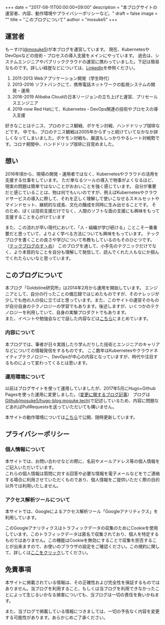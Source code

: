 +++
date = "2017-08-11T00:00:00+09:00"
description = "本ブログサイトの運営者、内容、動作環境やプライバシーポリシーなど。"
draft = false
image = ""
title = "このブログについて"
author = "mosuke5"
+++

## 運営者
もーすけ([@mosuke5](https://twitter.com/mosuke5))が本ブログを運営しています。
現在、KubernetesやDevOpsなどの技術・プロセスの導入支援をメインにやっています。
過去は、システムエンジニアやパブリッククラウドの運営に携わっていました。下記は簡易なものです。詳しい経歴などについては、[LinkedIn](www.linkedin.com/in/mosuke5)を参照ください。

1. 2011-2013 Webアプリケーション開発（学生時代）
1. 2013-2016 ソフトバンクにて、携帯電話ネットワークの監視システムの開発・運用
1. 2016-2019 Alibaba Cloudの日本リージョンの立ち上げと運営、プリセールスエンジニア
1. 2019-now  Red Hatにて、Kubernetes・DevOps関連の技術やプロセスの導入支援

好きなことはテニス、プロのテニス観戦、ポケモン対戦、ハンドドリップ珈琲などです。
中でも、プロのテニス観戦は2005年からずっと続けていてなかなか詳しくなってしまいました。ポケモン対戦も、厳選もしっかりやるレート対戦勢です。コロナ期間中、ハンドドリップ珈琲に目覚めました。

## 想い
2016年頃から、現場の開発・運用者ではなく、Kubernetesやクラウドの活用を支援する仕事をしています。
ただ単なるツールの導入で物事がよくなるほど、現実の問題は簡単ではないことがおおいことを強く感じています。
自分が重要だと感じていることは、物は何でもいいのですが、例えばKubernetesやクラウドサービスの導入に際して、それを正しく理解して使いこなせるスキルセットやマインドセット、継続的な成長、文化の醸成を同時に生み出せることです。
そのため、ぼくは技術支援だけでなく、人間のソフトな面の支援にも興味をもって支援することを心がけています

また、この流れが早い現代において、「人・組織が学び続ける」ことこそ一番重要だと思っていて、よりよく学べる方法についても興味をもっています。
テックブログを書くことの良さや学びについて布教もしているのもそのひとつです。（<a href="https://www.slideshare.net/mosuke5/ss-154818740" target="_blank">テックブログのすゝめ</a>）
このブログを通して、小手先のテクニックだけでなく、より本質的なことを自分も理解して発信して、読んでくれた人もなにか掴んでくれたらいいなと思っています。

## このブログについて
本ブログ「Goldstine研究所」は2014年2月から運用を開始しています。
エンジニアとして、自分の行ったことの備忘録ではじめたものですが、そのナレッジが少しでも他の人の役に立てばと思っています。また、このサイトの運営そのものが自分自身のテクノロジーの学習でもあります。後述しますが、いくつかのテクノロジーを利用していて、自身の実験プロダクトでもあります。  
また、イベントや勉強会などで話した内容などは[こちら](/event)にまとめています。

### 内容について
本ブログでは、筆者が日々実践したり学んだりした技術とエンジニアのキャリアなどについての情報発信をするものです。
ここ数年はKubernetesやクラウドネイティブテクノロジー、DevOpsが中心の内容となっていますが、時代や注目するものによって変わってくるとは思います。

### 運用環境について
以前はブログサイトを使って運用していましたが、2017年5月にHugo+Github Pagesを使った運用に変更しました。（[変更に関するブログ記事](/entry/2017/05/28/blog_migration/)）
ブログは[Github(mosuke5/hugo-blog.mosuke.tech)](https://github.com/mosuke5/hugo-blog.mosuke.tech)で記述しているため、内容に問題などあればPullRequestsを送っていただいても構いません。

本サイトの動作環境については[こちら](https://docs.google.com/presentation/d/1MJ8c7QkdYl5BIp9eS3Li2viq-V-CgdpnJKWylYa_dW0/edit#slide=id.g24396a60f1_1_0)で公開、随時更新しています。  

## プライバシーポリシー
### 個人情報について
本サイトでは、お問い合わせなどの際に、名前やメールアドレス等の個人情報をご記入いただいています。  
これらの個人情報は質問に対する回答や必要な情報を電子メールなどをでご連絡する場合に利用させていただくものであり、個人情報をご提供いただく際の目的以外では利用いたしません。

### アクセス解析ツールについて
本サイトでは、Googleによるアクセス解析ツール「Googleアナリティクス」を利用しています。

このGoogleアナリティクスはトラフィックデータの収集のためにCookieを使用しています。このトラフィックデータは匿名で収集されており、個人を特定するものではありません。この機能はCookieを無効にすることで収集を拒否することが出来ますので、お使いのブラウザの設定をご確認ください。この規約に関して、詳しくは[ここをクリック](https://www.google.com/analytics/terms/jp.html)してください。

## 免責事項
本サイトに掲載されている情報は、その正確性および完全性を保証するものではありません。当ブログを利用すること、もしくは当ブログを利用できなかったことによって生じるいかなる損害についても、当ブログは一切の責任を負いかねます。

また、当ブログで掲載している情報につきましては、一切の予告なく内容を変更する可能性があります。あらかじめご了承ください。